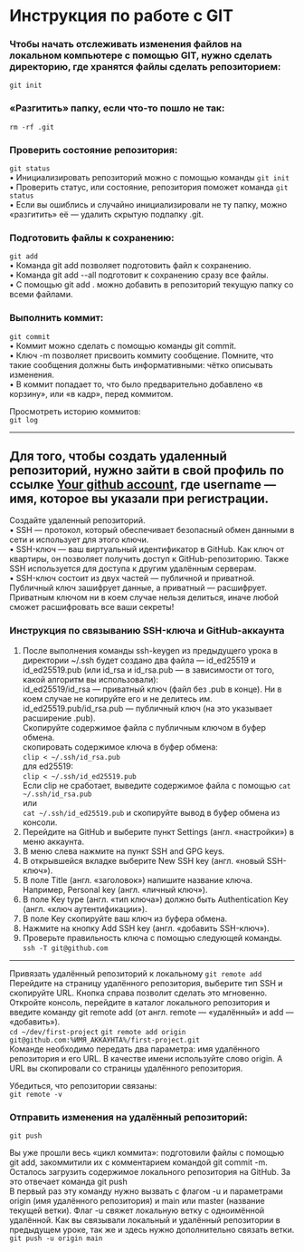 # Инструкция по работе с GIT  
### Чтобы начать отслеживать изменения файлов на локальном компьютере с помощью GIT, нужно сделать директорию, где хранятся файлы сделать репозиторием:  
`git init`  
### «Разгитить» папку, если что-то пошло не так:  
`rm -rf .git`  
### Проверить состояние репозитория:  
`git status`  
• Инициализировать репозиторий можно с помощью команды `git init`  
• Проверить статус, или состояние, репозитория поможет команда `git status`  
• Если вы ошиблись и случайно инициализировали не ту папку, можно «разгитить» её — удалить скрытую подпапку .git.  

### Подготовить файлы к сохранению:  
`git add`  
• Команда git add позволяет подготовить файл к сохранению.  
• Команда git add --all подготовит к сохранению сразу все файлы.  
• С помощью git add . можно добавить в репозиторий текущую папку со всеми файлами.  

### Выполнить коммит:  
`git commit`  
• Коммит можно сделать с помощью команды git commit.  
• Ключ -m позволяет присвоить коммиту сообщение. Помните, что такие сообщения должны быть информативными: чётко описывать изменения.  
• В коммит попадает то, что было предварительно добавлено «в корзину», или «в кадр», перед коммитом.  

Просмотреть историю коммитов:  
`git log`  

---

## Для того, чтобы создать удаленный репозиторий, нужно зайти в свой профиль по ссылке [Your github account](https://github.com/username), где username — имя, которое вы указали при регистрации.  
Создайте удаленный репозиторий.  
• SSH — протокол, который обеспечивает безопасный обмен данными в сети и использует для этого ключи.  
• SSH-ключ — ваш виртуальный идентификатор в GitHub. Как ключ от квартиры, он позволяет получить доступ к GitHub-репозиторию. Также SSH используется для доступа к другим удалённым серверам.   
• SSH-ключ состоит из двух частей — публичной и приватной. Публичный ключ зашифрует данные, а приватный — расшифрует. Приватным ключом ни в коем случае нельзя делиться, иначе любой сможет расшифровать все ваши секреты!  
### Инструкция по связыванию SSH-ключа и GitHub-аккаунта  
1. После выполнения команды ssh-keygen из предыдущего урока в директории ~/.ssh будет создано два файла — id_ed25519 и id_ed25519.pub (или id_rsa и id_rsa.pub — в зависимости от того, какой алгоритм вы использовали):  
 id_ed25519/id_rsa — приватный ключ (файл без .pub в конце). Ни в коем случае не копируйте его и не делитесь им.  
 id_ed25519.pub/id_rsa.pub — публичный ключ (на это указывает расширение .pub).  
 Скопируйте содержимое файла с публичным ключом в буфер обмена.  
 скопировать содержимое ключа в буфер обмена:  
 `clip < ~/.ssh/id_rsa.pub`  
 для ed25519:  
 `clip < ~/.ssh/id_ed25519.pub`  
 Если clip не сработает, выведите содержимое файла с помощью 
 `cat ~/.ssh/id_rsa.pub`  
 или  
 `cat ~/.ssh/id_ed25519.pub` и скопируйте вывод в буфер обмена из консоли.  
2. Перейдите на GitHub и выберите пункт Settings (англ. «настройки») в меню аккаунта.  
3. В меню слева нажмите на пункт SSH and GPG keys.  
4. В открывшейся вкладке выберите New SSH key (англ. «новый SSH-ключ»).  
5. В поле Title (англ. «заголовок») напишите название ключа. Например, Personal key (англ. «личный ключ»).  
6. В поле Key type (англ. «тип ключа») должно быть Authentication Key (англ. «ключ аутентификации»).  
7. В поле Key скопируйте ваш ключ из буфера обмена.  
8. Нажмите на кнопку Add SSH key (англ. «добавить SSH-ключ»).  
9. Проверьте правильность ключа с помощью следующей команды.  
`ssh -T git@github.com`  

---

Привязать удалённый репозиторий к локальному
`git remote add`  
Перейдите на страницу удалённого репозитория, выберите тип SSH и скопируйте URL. Кнопка справа позволит сделать это мгновенно.  
Откройте консоль, перейдите в каталог локального репозитория и введите команду git remote add (от англ. remote — «удалённый» и add — «добавить»).  
`cd ~/dev/first-project` 
`git remote add origin git@github.com:%ИМЯ_АККАУНТА%/first-project.git`  
Команде необходимо передать два параметра: имя удалённого репозитория и его URL. В качестве имени используйте слово origin. А URL вы скопировали со страницы удалённого репозитория. 
 
Убедиться, что репозитории связаны:  
`git remote -v`  

### Отправить изменения на удалённый репозиторий:  
`git push`  

Вы уже прошли весь «цикл коммита»: подготовили файлы с помощью git add, закоммитили их с комментарием командой git commit -m. Осталось загрузить содержимое локального репозитория на GitHub. За это отвечает команда git push  
В первый раз эту команду нужно вызвать с флагом -u и параметрами origin (имя удалённого репозитория) и main или master (название текущей ветки). Флаг -u свяжет локальную ветку с одноимённой удалённой. Как вы связывали локальный и удалённый репозитории в предыдущем уроке, так же и здесь нужно дополнительно связать ветки.  
`git push -u origin main`  
